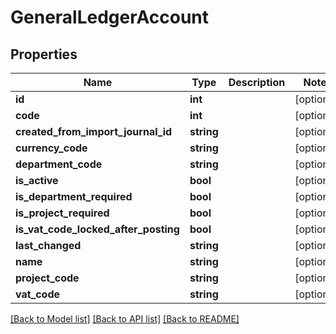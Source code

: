 # GeneralLedgerAccount

## Properties
Name | Type | Description | Notes
------------ | ------------- | ------------- | -------------
**id** | **int** |  | [optional] 
**code** | **int** |  | [optional] 
**created_from_import_journal_id** | **string** |  | [optional] 
**currency_code** | **string** |  | [optional] 
**department_code** | **string** |  | [optional] 
**is_active** | **bool** |  | [optional] 
**is_department_required** | **bool** |  | [optional] 
**is_project_required** | **bool** |  | [optional] 
**is_vat_code_locked_after_posting** | **bool** |  | [optional] 
**last_changed** | **string** |  | [optional] 
**name** | **string** |  | [optional] 
**project_code** | **string** |  | [optional] 
**vat_code** | **string** |  | [optional] 

[[Back to Model list]](../README.md#documentation-for-models) [[Back to API list]](../README.md#documentation-for-api-endpoints) [[Back to README]](../README.md)


